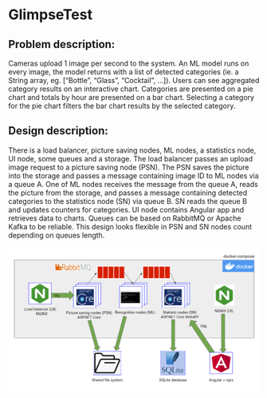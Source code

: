 # GlimpseTest

## Problem description:
Cameras upload 1 image per second to the system. An ML model runs on every image, the model returns with a list of detected categories (ie. a String array, eg. [“Bottle”, “Glass”, “Cocktail”, …]). Users can see aggregated category results on an interactive chart. Categories are presented on a pie chart and totals by hour are presented on a bar chart. Selecting a category for the pie chart filters the bar chart results by the selected category.

## Design description:
 There is a load balancer, picture saving nodes, ML nodes, a statistics node, UI node, some queues and a storage. 
 The load balancer passes an upload image request to a picture saving node (PSN). 
 The PSN saves the picture into the storage and passes a message containing image ID to ML nodes via a queue A. 
 One of ML nodes receives the message from the queue A, reads the picture from the storage, and passes a message containing detected categories to the statistics node (SN) via queue B. 
 SN reads the queue B and updates counters for categories. 
 UI node contains Angular app and retrieves data to charts. 
 Queues can be based on RabbitMQ or Apache Kafka to be reliable. This design looks flexible in PSN and SN nodes count depending on queues length. 

![alt text](https://github.com/Gdegdevalera/GlimpseTest/blob/master/design.png?raw=true)
